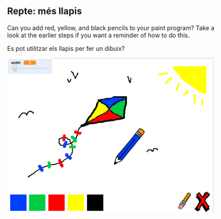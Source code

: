 ## Repte: més llapis

Can you add red, yellow, and black pencils to your paint program? Take a look at the earlier steps if you want a reminder of how to do this.

Es pot utilitzar els llapis per fer un dibuix?

![screenshot](images/paint-final.png)